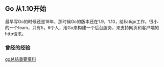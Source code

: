 ## Go 从1.10开始

最早写Go的时候还是18年，那时候Go的版本还在1.9，1.10，给Eatigo工作，很小的一个team，只有5，6个人，用Go来构建一个后台服务，来支持网页和客户端的http请求。

<!--more-->

### 曾经的经验







[go总结重要资料](#https://zhe-chen-sg.gitbook.io/go/go-mo-kuai)
